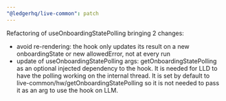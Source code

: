 ```yaml
---
"@ledgerhq/live-common": patch
---
```


Refactoring of useOnboardingStatePolling bringing 2 changes:

- avoid re-rendering: the hook only updates its result on a new onboardingState or new allowedError, not at every run
- update of useOnboardingStatePolling args: getOnboardingStatePolling as an optional injected dependency to the hook. It is needed for LLD to have the polling working on the internal thread. It is set by default to live-common/hw/getOnboardingStatePolling so it is not needed to pass it as an arg to use the hook on LLM.
